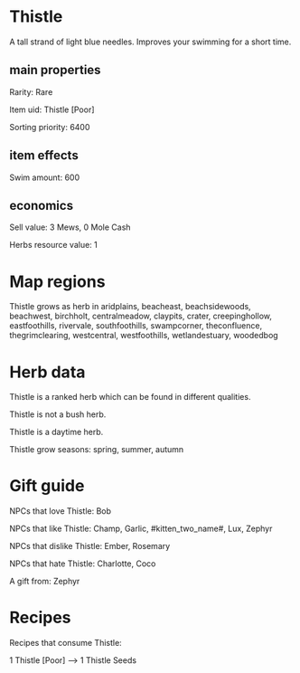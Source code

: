 # Thistle

A tall strand of light blue needles. Improves your swimming for a short time.

## main properties

Rarity: Rare

Item uid: Thistle [Poor]

Sorting priority: 6400

## item effects

Swim amount: 600

## economics

Sell value: 3 Mews, 0 Mole Cash

Herbs resource value: 1

# Map regions

Thistle grows as herb in aridplains, beacheast, beachsidewoods, beachwest, birchholt, centralmeadow, claypits, crater, creepinghollow, eastfoothills, rivervale, southfoothills, swampcorner, theconfluence, thegrimclearing, westcentral, westfoothills, wetlandestuary, woodedbog

# Herb data

Thistle is a ranked herb which can be found in different qualities.

Thistle is not a bush herb.

Thistle is a daytime herb.

Thistle grow seasons: spring, summer, autumn

# Gift guide

NPCs that love Thistle: Bob

NPCs that like Thistle: Champ, Garlic, #kitten_two_name#, Lux, Zephyr

NPCs that dislike Thistle: Ember, Rosemary

NPCs that hate Thistle: Charlotte, Coco

A gift from: Zephyr

# Recipes

Recipes that consume Thistle:

1 Thistle [Poor] --> 1 Thistle Seeds